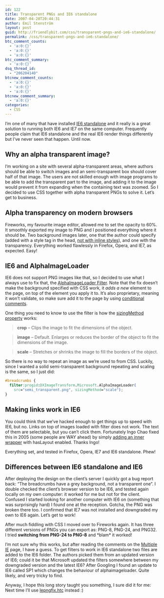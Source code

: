 ```yaml
---
id: 122
title: Transparent PNGs and IE6 standalone
date: 2007-04-28T20:44:31
author: Emil Stenström
layout: post
guid: http://friendlybit.com/css/transparent-pngs-and-ie6-standalone/
permalink: /css/transparent-pngs-and-ie6-standalone/
btc_comment_counts:
  - 'a:0:{}'
  - 'a:0:{}'
  - 'a:0:{}'
btc_comment_summary:
  - 'a:0:{}'
dsq_thread_id:
  - "206204140"
btcnew_comment_counts:
  - 'a:0:{}'
  - 'a:0:{}'
  - 'a:0:{}'
btcnew_comment_summary:
  - 'a:0:{}'
categories:
  - CSS
---
```

I&#8217;m one of many that have installed [IE6 standalone](http://tredosoft.com/Multiple_IE) and it really is a great solution to running both IE6 and IE7 on the same computer. Frequently people claim that IE6 standalone and the real IE6 render things differently but I&#8217;ve never seen that happen. Until now.

## Why an alpha transparent image?

I&#8217;m working on a site with several alpha-transparent areas, where authors should be able to switch images and an semi-transparent box should cover half of that image. The users are not skilled enough with image programs to be able to add the transparent part to the image, and adding it to the image would prevent it from expanding when the containing text was zoomed. So I decided to use CSS together with alpha transparent PNGs to solve it. Let’s get to business.

## Alpha transparency on modern browsers

Fireworks, my favourite image editor, allowed me to set the opacity to 60%. It smoothly exported my image to PNG and I positioned everything where it should be. Two background images later, one that the author could specify (added with a style tag in the head, [not with inline styles](/css/inline-css-should-not-be-allowed-in-strict-doctypes/)), and one with the transparency. Everything worked flawlessly in Firefox, Opera, and IE7, as expected. Easy!

## IE6 and AlphaImageLoader

IE6 does not support PNG images like that, so I decided to use what I always use to fix that, the [AlphaImageLoader Filter](http://support.microsoft.com/kb/294714). Note that the fix doesn&#8217;t make the background specified with CSS work, it _adds a new_ element to the page, on top of the element you apply it to. It&#8217;s also proprietary, meaning it won&#8217;t validate, so make sure add it to the page by using [conditional comments](http://www.quirksmode.org/css/condcom.html).

One thing you need to know to use the filter is how the [sizingMethod property](http://msdn2.microsoft.com/en-us/library/ms532920.aspx) works:

> **crop** &#8211; Clips the image to fit the dimensions of the object.

> **image** &#8211; Default. Enlarges or reduces the border of the object to fit the dimensions of the image.

> **scale** &#8211; Stretches or shrinks the image to fill the borders of the object.

So there is no way to repeat an image as we&#8217;re used to from CSS. Luckily, since I wanted a solid semi-transparent background repeating and scaling is the same, so I just did:

```css
#breadcrumbs {
  filter:progid:DXImageTransform.Microsoft.AlphaImageLoader(
    src="semi_transparent.png", sizingMethod="scale");
}
```

## Making links work in IE6

You could think that we&#8217;ve hacked enough to get things up to speed with IE6, but no. Links on top of images loaded with filter does not work. The text of them are selectable, but you can&#8217;t click them. Fortunately Ingo Chao fixed this in 2005 (some people are WAY ahead) by simply [adding an inner wrapper](http://www.satzansatz.de/cssd/tmp/alphatransparency.html) with hasLayout enabled. Thanks Ingo!

Everything set, and tested in Firefox, Opera, IE7 and IE6 standalone. Phew!

## Differences between IE6 standalone and IE6

After deploying the design on the client&#8217;s server I quickly got a bug report back: &#8220;The breadcrumbs have a grey background, not a transparent one&#8221;. I double checked the client&#8217;s browser version to be IE6, and tested again locally on my own computer: it worked for me but not for the client. Confused I started looking for another computer with IE6 on (something that was surprisingly hard) I found one at the reception. Gotcha, the PNG was broken there too. I confirmed that IE7 was not installed and downgraded my own to IE6 again. Let&#8217;s get to work!

After much fiddling with CSS I moved over to Fireworks again. It has three different versions of PNGs you can export as: PNG-8, PNG-24, and PNG32. I tried **switching from PNG-24 to PNG-8** and \*blam\* it worked!

I&#8217;m not sure why this works, but after reading the comments on the [Multiple IE](http://tredosoft.com/Multiple_IE) page, I have a guess. To get filters to work in IE6 standalone two files are added to the IE6 folder. The authors picked them from an updated version of IE6; could it be that Microsoft updated the filters somewhere between my downgraded version and the latest IE6? After Googling I found an update to IE6 called SP1 which changes the behaviour of alphaimageloader. Quite likely, and very tricky to find.

Anyway, I hope this long story taught you something, I sure did it for me: Next time I&#8217;ll use [Iepngfix.htc](http://www.twinhelix.com/css/iepngfix/) instead :)
